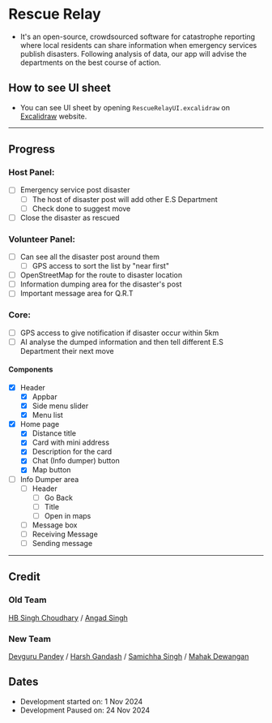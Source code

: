 # Rescue Relay
- It's an open-source, crowdsourced software for catastrophe reporting where local residents can share information when emergency services publish disasters. Following analysis of data, our app will advise the departments on the best course of action.

## How to see UI sheet
- You can see UI sheet by opening `RescueRelayUI.excalidraw` on [Excalidraw](https://excalidraw.com) website.

---

## Progress
### Host Panel:
- [ ] Emergency service post disaster
	- [ ] The host of disaster post will add other E.S Department
	- [ ] Check done to suggest move
- [ ] Close the disaster as rescued
### Volunteer Panel:
- [ ] Can see all the disaster post around them
	- [ ] GPS access to sort the list by "near first"
- [ ] OpenStreetMap for the route to disaster location
- [ ] Information dumping area for the disaster's post
- [ ] Important message area for Q.R.T
### Core:
- [ ] GPS access to give notification if disaster occur within 5km
- [ ] AI analyse the dumped information and then tell different E.S Department their next move

#### Components
- [x] Header 
	- [x] Appbar
	- [x] Side menu slider
	- [x] Menu list
- [x] Home page
	- [x] Distance title
	- [x] Card with mini address
	- [x] Description for the card
	- [x] Chat (Info dumper) button
	- [x] Map button
- [ ] Info Dumper area
	- [ ] Header
		- [ ] Go Back
		- [ ] Title
		- [ ] Open in maps
	- [ ] Message box
	- [ ] Receiving Message
	- [ ] Sending message

---

## Credit
### Old Team
[HB Singh Choudhary](https://github.com/hbsinghchoudhary) / [Angad Singh](https://github.com/RealAngadSingh)

### New Team
[Devguru Pandey](https://github.com/DevguruPandey) / [Harsh Gandash](https://github.com/HarshGandash) / [Samichha Singh](https://github.com/Samichha13) / [Mahak Dewangan](https://github.com/MahakDewangan)

## Dates
- Development started on: 1 Nov 2024
- Development Paused on: 24 Nov 2024
